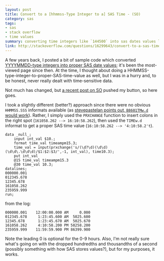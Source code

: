 ```yaml
---
layout: post
title: Convert to a [hhmmss-Type Integer to a] SAS Time - (SO)
category: sas
tags:
- sas
- stack overflow
- time values
summary: converting time integers like `144500` into sas dates values like `2:45:00`.
link: http://stackoverflow.com/questions/16299643/convert-to-a-sas-time
---
```


A few years back, I posted a bit of sample code which converted [YYYYMMDD-type integers into proper SAS date values](/sas/converting-yyyymmdd/); it's been the most-viewed page since then. At the time, I thought about doing a HHMMSS-type-integer-to-proper-SAS-time-value as well, but I was in a hurry and, to be honest, never really dealt with time-sensitive data.

<!--more-->

Not much has changed, but [a recent post on SO](http://stackoverflow.com/questions/16299643/convert-to-a-sas-time) pushed my button, so here goes.

I took a slightly different (better?) approach since there were no obvious `HHMMSS.SSS` informats available (as [stevepastelan points out, `B8601TMw.d` would work](http://stackoverflow.com/a/16302507/142229)). Rather, I simply used the `PRXCHANGE` function to insert colons in the right spot (`161058.262 --> 16:10:58.262`), then used the `TIMEw.d` informat to get a proper SAS time value (`16:10:58.262 --> '4:10:58.2't`).

    data _null_;
        input int_val $10.;
        format time_val timeampm15.3;
        time_val = input(prxchange('s/(\d?\d)(\d\d)(\d\d\.\d\d\d)/$1:$2:$3/',-1, int_val), time10.3);
        put int_val
        @15 time_val timeampm15.3
        @30 time_val 10.3;
    datalines;
    000000.001
    012345.678
    12345.678
    161058.262
    235959.999
    run;

from the log:

    000000.001    12:00:00.000 AM     0.000
    012345.678     1:23:45.600 AM  5025.600
    12345.678      1:23:45.670 AM  5025.670
    161058.262     4:10:58.200 PM 58258.200
    235959.999    11:59:59.900 PM 86399.900

Note the leading 0 is optional for the 0-9 hours. Also, I'm not really sure what's going on with the dropped hundredths and thousandths of a second (possibly something with how SAS stores values?), but for my purposes, it works.
